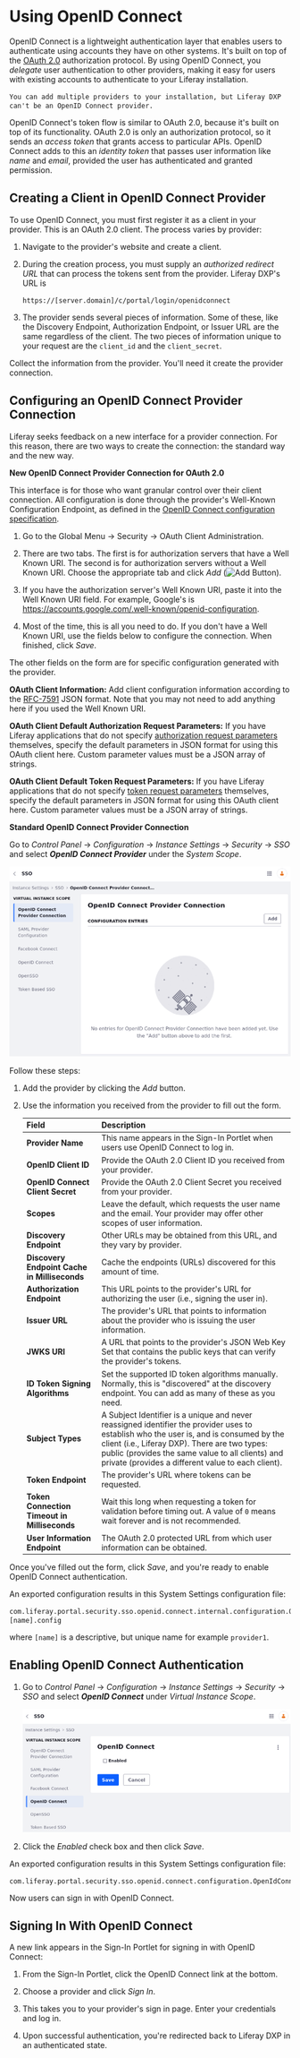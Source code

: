 # Using OpenID Connect

OpenID Connect is a lightweight authentication layer that enables users to authenticate using accounts they have on other systems. It's built on top of the [OAuth 2.0](../../../headless-delivery/using-oauth2/using-oauth2.md) authorization protocol. By using OpenID Connect, you *delegate* user authentication to other providers, making it easy for users with existing accounts to authenticate to your Liferay installation.

```{note}
You can add multiple providers to your installation, but Liferay DXP can't be an OpenID Connect provider.
```

OpenID Connect's token flow is similar to OAuth 2.0, because it's built on top of its functionality. OAuth 2.0 is only an authorization protocol, so it sends an *access token* that grants access to particular APIs. OpenID Connect adds to this an *identity token* that passes user information like _name_ and _email_, provided the user has authenticated and granted permission.

## Creating a Client in OpenID Connect Provider

To use OpenID Connect, you must first register it as a client in your provider. This is an OAuth 2.0 client. The process varies by provider:

1. Navigate to the provider's website and create a client.

1. During the creation process, you must supply an *authorized redirect URL* that can process the tokens sent from the provider. Liferay DXP's URL is

    ```
    https://[server.domain]/c/portal/login/openidconnect
    ```

1. The provider sends several pieces of information. Some of these, like the Discovery Endpoint, Authorization Endpoint, or Issuer URL are the same regardless of the client. The two pieces of information unique to your request are the `client_id` and the `client_secret`.

Collect the information from the provider. You'll need it create the provider connection.

## Configuring an OpenID Connect Provider Connection

Liferay seeks feedback on a new interface for a provider connection. For this reason, there are two ways to create the connection: the standard way and the new way. 

**New OpenID Connect Provider Connection for OAuth 2.0**

This interface is for those who want granular control over their client connection. All configuration is done through the provider's Well-Known Configuration Endpoint, as defined in the [OpenID Connect configuration specification](https://openid.net/specs/openid-connect-discovery-1_0.html#ProviderConfigurationRequest). 

1. Go to the Global Menu &rarr; Security &rarr; OAuth Client Administration. 

1. There are two tabs. The first is for authorization servers that have a Well Known URI. The second is for authorization servers without a Well Known URI. Choose the appropriate tab and click *Add* (![Add Button](../../../images/icon-add.png)). 

1. If you have the authorization server's Well Known URI, paste it into the Well Known URI field. For example, Google's is https://accounts.google.com/.well-known/openid-configuration. 

1. Most of the time, this is all you need to do. If you don't have a Well Known URI, use the fields below to configure the connection. When finished, click *Save*. 

The other fields on the form are for specific configuration generated with the provider. 

**OAuth Client Information:** Add client configuration information according to the [RFC-7591](https://www.rfc-editor.org/rfc/rfc7591.html) JSON format. Note that you may not need to add anything here if you used the Well Known URI. 

**OAuth Client Default Authorization Request Parameters:** If you have Liferay applications that do not specify [authorization request parameters](https://www.iana.org/assignments/oauth-parameters) themselves, specify the default parameters in JSON format for using this OAuth client here. Custom parameter values must be a JSON array of strings.

**OAuth Client Default Token Request Parameters:** If you have Liferay applications that do not specify [token request parameters](https://www.iana.org/assignments/oauth-parameters) themselves, specify the default parameters in JSON format for using this OAuth client here. Custom parameter values must be a JSON array of strings. 

**Standard OpenID Connect Provider Connection**

Go to *Control Panel* &rarr; *Configuration* &rarr; *Instance Settings* &rarr; *Security* &rarr; *SSO* and select ***OpenID Connect Provider*** under the *System Scope*.

![Locating OpenID configurations in the System Settings menu.](using-openid-connect/images/01.png)

Follow these steps:

1. Add the provider by clicking the *Add* button.

1. Use the information you received from the provider to fill out the form.

   | Field | Description |
   | :--- | :--- |
   | **Provider Name** | This name appears in the Sign-In Portlet when users use OpenID Connect to log in. |
   | **OpenID Client ID** | Provide the OAuth 2.0 Client ID you received from your provider. |
   | **OpenID Connect Client Secret** | Provide the OAuth 2.0 Client Secret you received from your provider. |
   | **Scopes** | Leave the default, which requests the user name and the email. Your provider may offer other scopes of user information. |
   | **Discovery Endpoint** | Other URLs may be obtained from this URL, and they vary by provider. |
   | **Discovery Endpoint Cache in Milliseconds** | Cache the endpoints (URLs) discovered for this amount of time. |
   | **Authorization Endpoint** | This URL points to the provider's URL for authorizing the user (i.e., signing the user in). |
   | **Issuer URL** | The provider's URL that points to information about the provider who is issuing the user information. |
   | **JWKS URI** | A URL that points to the provider's JSON Web Key Set that contains the public keys that can verify the provider's tokens. |
   | **ID Token Signing Algorithms** | Set the supported ID token algorithms manually. Normally, this is "discovered" at the discovery endpoint. You can add as many of these as you need. |
   | **Subject Types** | A Subject Identifier is a unique and never reassigned identifier the provider uses to establish who the user is, and is consumed by the client (i.e., Liferay DXP). There are two types: public (provides the same value to all clients) and private (provides a different value to each client). |
   | **Token Endpoint** | The provider's URL where tokens can be requested. |
   | **Token Connection Timeout in Milliseconds** | Wait this long when requesting a token for validation before timing out. A value of `0` means wait forever and is not recommended. |
   | **User Information Endpoint** | The OAuth 2.0 protected URL from which user information can be obtained. |

Once you've filled out the form, click *Save*, and you're ready to enable OpenID Connect authentication.

An exported configuration results in this System Settings configuration file:

```
com.liferay.portal.security.sso.openid.connect.internal.configuration.OpenIdConnectProviderConfiguration-[name].config
```

where `[name]` is a descriptive, but unique name for example `provider1`.

## Enabling OpenID Connect Authentication

1. Go to *Control Panel* &rarr; *Configuration* &rarr; *Instance Settings* &rarr; *Security* &rarr; *SSO* and select ***OpenID Connect*** under *Virtual Instance Scope*.

    ![Enabling OpenID Connect authentication in Instance Settings.](using-openid-connect/images/02.png)

1. Click the *Enabled* check box and then click *Save*.

An exported configuration results in this System Settings configuration file:

```
com.liferay.portal.security.sso.openid.connect.configuration.OpenIdConnectConfiguration.config
```

Now users can sign in with OpenID Connect.

## Signing In With OpenID Connect

A new link appears in the Sign-In Portlet for signing in with OpenID Connect:

1. From the Sign-In Portlet, click the OpenID Connect link at the bottom.

1. Choose a provider and click *Sign In*.

1. This takes you to your provider's sign in page. Enter your credentials and log in.

1. Upon successful authentication, you're redirected back to Liferay DXP in an authenticated state.
